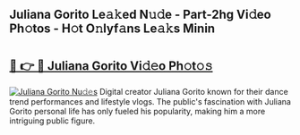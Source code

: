 ## Juliana Gorito Le𝚊𝚔ed N𝚞𝚍e - Part-2hg Vi𝚍eo Ph𝚘tos - H𝚘t O𝚗lyf𝚊ns Le𝚊𝚔s Minin

# <h2><a href="http://hf5b7nz.feru.top/?c=Juliana+Gorito">🔗 👉 🔴 Juliana Gorito Vi𝚍𝚎o Ph𝚘t𝚘𝚜</a></h2>

[![Juliana Gorito Nu𝚍𝚎s](https://i.imgur.com/0TWrTi3.gif)](http://hf5b7nz.feru.top/?c=Juliana+Gorito)
Digital creator Juliana Gorito known for their dance trend performances and lifestyle vlogs. The public's fascination with Juliana Gorito personal life has only fueled his popularity, making him a more intriguing public figure. 
